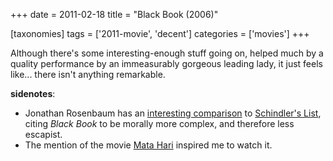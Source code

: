 +++
date = 2011-02-18
title = "Black Book (2006)"

[taxonomies]
tags = ['2011-movie', 'decent']
categories = ['movies']
+++

Although there\'s some interesting-enough stuff going on, helped much by
a quality performance by an immeasurably gorgeous leading lady, it just
feels like\... there isn\'t anything remarkable.

**sidenotes**:

-   Jonathan Rosenbaum has an [interesting comparison] to [Schindler\'s
    List], citing *Black Book* to be morally more complex, and therefore
    less escapist.
-   The mention of the movie [Mata Hari] inspired me to watch it.

  [interesting comparison]: http://www.jonathanrosenbaum.com/?p=5780
  [Schindler\'s List]: http://tshepang.net/schindlers-list-1993
  [Mata Hari]: http://tshepang.net/mata-hari-1931
